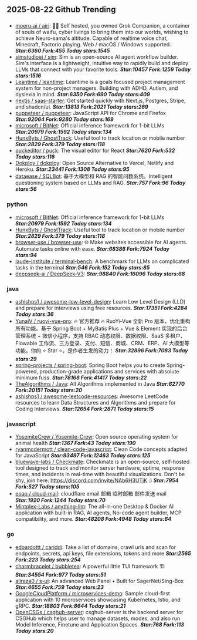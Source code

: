 ## 2025-08-22 Github Trending

### 
* [moeru-ai / airi](https://github.com/moeru-ai/airi): 💖🧸 Self hosted, you owned Grok Companion, a container of souls of waifu, cyber livings to bring them into our worlds, wishing to achieve Neuro-sama's altitude. Capable of realtime voice chat, Minecraft, Factorio playing. Web / macOS / Windows supported. ***Star:6360 Fork:455 Today stars:1545***
* [simstudioai / sim](https://github.com/simstudioai/sim): Sim is an open-source AI agent workflow builder. Sim's interface is a lightweight, intuitive way to rapidly build and deploy LLMs that connect with your favorite tools. ***Star:10457 Fork:1259 Today stars:1516***
* [Leantime / leantime](https://github.com/Leantime/leantime): Leantime is a goals focused project management system for non-project managers. Building with ADHD, Autism, and dyslexia in mind. ***Star:6350 Fork:690 Today stars:409***
* [nextjs / saas-starter](https://github.com/nextjs/saas-starter): Get started quickly with Next.js, Postgres, Stripe, and shadcn/ui. ***Star:13813 Fork:2021 Today stars:269***
* [puppeteer / puppeteer](https://github.com/puppeteer/puppeteer): JavaScript API for Chrome and Firefox ***Star:92064 Fork:9280 Today stars:169***
* [microsoft / BitNet](https://github.com/microsoft/BitNet): Official inference framework for 1-bit LLMs ***Star:20979 Fork:1592 Today stars:134***
* [HunxByts / GhostTrack](https://github.com/HunxByts/GhostTrack): Useful tool to track location or mobile number ***Star:2829 Fork:379 Today stars:118***
* [puckeditor / puck](https://github.com/puckeditor/puck): The visual editor for React ***Star:7620 Fork:532 Today stars:116***
* [Dokploy / dokploy](https://github.com/Dokploy/dokploy): Open Source Alternative to Vercel, Netlify and Heroku. ***Star:23441 Fork:1308 Today stars:95***
* [dataease / SQLBot](https://github.com/dataease/SQLBot): 基于大模型和 RAG 的智能问数系统。Intelligent questioning system based on LLMs and RAG. ***Star:757 Fork:96 Today stars:56***

### python
* [microsoft / BitNet](https://github.com/microsoft/BitNet): Official inference framework for 1-bit LLMs ***Star:20979 Fork:1592 Today stars:134***
* [HunxByts / GhostTrack](https://github.com/HunxByts/GhostTrack): Useful tool to track location or mobile number ***Star:2829 Fork:379 Today stars:118***
* [browser-use / browser-use](https://github.com/browser-use/browser-use): 🌐 Make websites accessible for AI agents. Automate tasks online with ease. ***Star:68386 Fork:7924 Today stars:94***
* [laude-institute / terminal-bench](https://github.com/laude-institute/terminal-bench): A benchmark for LLMs on complicated tasks in the terminal ***Star:546 Fork:152 Today stars:85***
* [deepseek-ai / DeepSeek-V3](https://github.com/deepseek-ai/DeepSeek-V3):  ***Star:98840 Fork:16096 Today stars:68***

### java
* [ashishps1 / awesome-low-level-design](https://github.com/ashishps1/awesome-low-level-design): Learn Low Level Design (LLD) and prepare for interviews using free resources. ***Star:17351 Fork:4284 Today stars:36***
* [YunaiV / ruoyi-vue-pro](https://github.com/YunaiV/ruoyi-vue-pro): 🔥 官方推荐 🔥 RuoYi-Vue 全新 Pro 版本，优化重构所有功能。基于 Spring Boot + MyBatis Plus + Vue & Element 实现的后台管理系统 + 微信小程序，支持 RBAC 动态权限、数据权限、SaaS 多租户、Flowable 工作流、三方登录、支付、短信、商城、CRM、ERP、AI 大模型等功能。你的 ⭐️ Star ⭐️，是作者生发的动力！ ***Star:32896 Fork:7083 Today stars:29***
* [spring-projects / spring-boot](https://github.com/spring-projects/spring-boot): Spring Boot helps you to create Spring-powered, production-grade applications and services with absolute minimum fuss. ***Star:78168 Fork:41417 Today stars:22***
* [TheAlgorithms / Java](https://github.com/TheAlgorithms/Java): All Algorithms implemented in Java ***Star:62770 Fork:20151 Today stars:20***
* [ashishps1 / awesome-leetcode-resources](https://github.com/ashishps1/awesome-leetcode-resources): Awesome LeetCode resources to learn Data Structures and Algorithms and prepare for Coding Interviews. ***Star:12654 Fork:2871 Today stars:15***

### javascript
* [YosemiteCrew / Yosemite-Crew](https://github.com/YosemiteCrew/Yosemite-Crew): Open source operating system for animal health ***Star:1367 Fork:43 Today stars:190***
* [ryanmcdermott / clean-code-javascript](https://github.com/ryanmcdermott/clean-code-javascript): Clean Code concepts adapted for JavaScript ***Star:93497 Fork:12463 Today stars:125***
* [bluewave-labs / Checkmate](https://github.com/bluewave-labs/Checkmate): Checkmate is an open-source, self-hosted tool designed to track and monitor server hardware, uptime, response times, and incidents in real-time with beautiful visualizations. Don't be shy, join here: https://discord.com/invite/NAb6H3UTjK :) ***Star:7954 Fork:527 Today stars:105***
* [eoao / cloud-mail](https://github.com/eoao/cloud-mail): cloudflare email 邮箱 临时邮箱 邮件发送 mail ***Star:1920 Fork:1244 Today stars:70***
* [Mintplex-Labs / anything-llm](https://github.com/Mintplex-Labs/anything-llm): The all-in-one Desktop & Docker AI application with built-in RAG, AI agents, No-code agent builder, MCP compatibility, and more. ***Star:48208 Fork:4948 Today stars:64***

### go
* [edoardottt / cariddi](https://github.com/edoardottt/cariddi): Take a list of domains, crawl urls and scan for endpoints, secrets, api keys, file extensions, tokens and more ***Star:2565 Fork:223 Today stars:254***
* [charmbracelet / bubbletea](https://github.com/charmbracelet/bubbletea): A powerful little TUI framework 🏗 ***Star:34554 Fork:977 Today stars:51***
* [alireza0 / s-ui](https://github.com/alireza0/s-ui): An advanced Web Panel • Built for SagerNet/Sing-Box ***Star:4655 Fork:759 Today stars:23***
* [GoogleCloudPlatform / microservices-demo](https://github.com/GoogleCloudPlatform/microservices-demo): Sample cloud-first application with 10 microservices showcasing Kubernetes, Istio, and gRPC. ***Star:18803 Fork:8644 Today stars:21***
* [OpenCSGs / csghub-server](https://github.com/OpenCSGs/csghub-server): csghub-server is the backend server for CSGHub which helps user to manage datasets, modes, and also run Model Inference, Finetune and Application Spaces. ***Star:768 Fork:113 Today stars:20***
